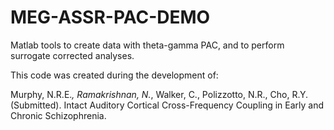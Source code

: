# MEG-ASSR-PAC-DEMO
Matlab tools to create data with theta-gamma PAC, and to perform surrogate corrected analyses.

This code was created during the development of:

Murphy, N.R.E.*, Ramakrishnan, N.*, Walker, C., Polizzotto, N.R., Cho, R.Y. (Submitted). Intact Auditory Cortical Cross-Frequency Coupling in Early and Chronic Schizophrenia. 
